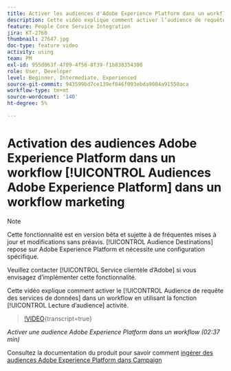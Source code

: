 ```yaml
---
title: Activer les audiences d'Adobe Experience Platform dans un workflow
description: Cette vidéo explique comment activer l’audience de requête des services de données dans un workflow à l’aide de l’activité "Lecture d’audience".
feature: People Core Service Integration
jira: KT-2760
thumbnail: 27647.jpg
doc-type: feature video
activity: using
team: PM
exl-id: 955d063f-4709-4f56-8f39-f1b838354300
role: User, Developer
level: Beginner, Intermediate, Experienced
source-git-commit: 943599bd7ce139ef846f093ebda9084a91550aca
workflow-type: tm+mt
source-wordcount: '140'
ht-degree: 5%

---
```


# Activation des audiences Adobe Experience Platform dans un workflow [!UICONTROL Audiences Adobe Experience Platform] dans un workflow marketing

>[!NOTE]
>
>Cette fonctionnalité est en version bêta et sujette à de fréquentes mises à jour et modifications sans préavis. [!UICONTROL Audience Destinations] repose sur Adobe Experience Platform et nécessite une configuration spécifique.
>
>Veuillez contacter [!UICONTROL Service clientèle d’Adobe] si vous envisagez d’implémenter cette fonctionnalité.

Cette vidéo explique comment activer le [!UICONTROL Audience de requête des services de données] dans un workflow en utilisant la fonction [!UICONTROL Lecture d’audience] activité.

>[!VIDEO](https://video.tv.adobe.com/v/27647?learn=on){transcript=true}

*Activer une audience Adobe Experience Platform dans un workflow (02:37 min)*

Consultez la documentation du produit pour savoir comment [ingérer des audiences Adobe Experience Platform dans Campaign](https://experienceleague.adobe.com/docs/campaign-standard/using/integrating-with-adobe-cloud/adobe-experience-platform/aep-sources-destinations/ingest-aep-data.html)
